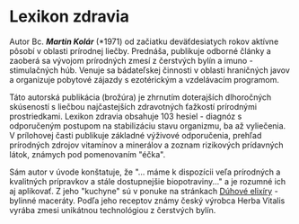 Lexikon zdravia
===============

Autor Bc. ***Martin Kolár*** (\*1971) od začiatku deväťdesiatych rokov aktívne
pôsobí v oblasti prírodnej liečby. Prednáša, publikuje odborné články a zaoberá
sa vývojom prírodných zmesí z čerstvých bylín a imuno - stimulačných húb. Venuje
sa bádateľskej činnosti v oblasti hraničných javov a organizuje pobytové zájazdy
s ezotérickým a vzdelávacím programom.

Táto autorská publikácia (brožúra) je zhrnutím doterajších dlhoročných
skúseností s liečbou najčastejších zdravotných ťažkostí prírodnými
prostriedkami. Lexikon zdravia obsahuje 103 hesiel - diagnóz s odporučeným
postupom na stabilizáciu stavu organizmu, ba až vyliečenia. V prílohovej časti
publikuje základné výživové odporučenia, prehľad prírodných zdrojov vitamínov a
minerálov a zoznam rizikových prídavných látok, známych pod pomenovaním "éčka".

Sám autor v úvode konštatuje, že "... máme k dispozícii veľa prírodných a
kvalitných prípravkov a stále dostupnejšie biopotraviny..." a je rozumné ich aj
aplikovať. Z jeho "kuchyne" sú v ponuke na stránkach
[Dúhové elixíry](../elixiry) - bylinné maceráty. Podľa jeho
receptov známy český výrobca Herba Vitalis vyrába zmesi unikátnou technológiou z
čerstvých bylín.

